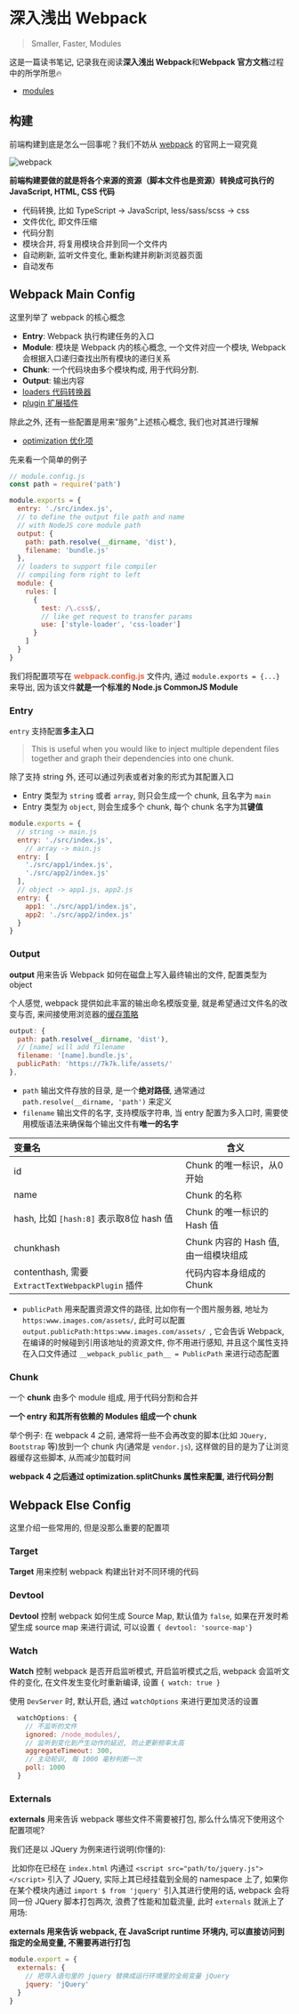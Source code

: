 # 深入浅出 Webpack

> Smaller, Faster,  Modules

这是一篇读书笔记, 记录我在阅读**深入浅出 Webpack**和**Webpack 官方文档**过程中的所学所思🔥

- [modules](./modules.md)



## 构建

前端构建到底是怎么一回事呢？我们不妨从 [webpack](https://www.webpackjs.com/) 的官网上一窥究竟

![webpack](../assets/webpack.png)

**前端构建要做的就是将各个来源的资源（脚本文件也是资源）转换成可执行的 JavaScript, HTML, CSS 代码**

- 代码转换, 比如 TypeScript -> JavaScript, less/sass/scss -> css
- 文件优化, 即文件压缩
- 代码分割
- 模块合并, 将复用模块合并到同一个文件内
- 自动刷新, 监听文件变化, 重新构建并刷新浏览器页面
- 自动发布



## Webpack Main Config

这里列举了 webpack 的核心概念

- **Entry**: Webpack 执行构建任务的入口
- **Module**: 模块是 Webpack 内的核心概念, 一个文件对应一个模块, Webpack 会根据入口递归查找出所有模块的递归关系
- **Chunk**: 一个代码块由多个模块构成, 用于代码分割.
- **Output**: 输出内容
- [loaders 代码转换器](./loaders.md)
- [plugin 扩展插件](./plugins.md)

除此之外, 还有一些配置是用来“服务”上述核心概念, 我们也对其进行理解

- [optimization 优化项](./optimization.md)

先来看一个简单的例子

```javascript
// module.config.js
const path = require('path')

module.exports = {
  entry: './src/index.js',
  // to define the output file path and name
  // with NodeJS core module path
  output: {
    path: path.resolve(__dirname, 'dist'),
    filename: 'bundle.js'
  },
  // loaders to support file compiler
  // compiling form right to left 
  module: {
    rules: [
      {
        test: /\.css$/,
        // like get request to transfer params
        use: ['style-loader', 'css-loader']
      }
    ]
  }
}
```



我们将配置项写在 <b style="color: #ef613e;">webpack.config.js</b> 文件内, 通过 `module.exports = {...}` 来导出, 因为该文件**就是一个标准的 Node.js CommonJS Module**




### Entry

`entry` 支持配置**多主入口**

> This is useful when you would like to inject multiple dependent files together and graph their dependencies into one chunk.

除了支持 string 外, 还可以通过列表或者对象的形式为其配置入口

- Entry 类型为 `string` 或者 `array`, 则只会生成一个 chunk, 且名字为 `main`
- Entry 类型为 `object`, 则会生成多个 chunk, 每个 chunk 名字为其**键值**

```javascript
module.exports = {
  // string -> main.js
  entry: './src/index.js',
	// array -> main.js
  entry: [
    './src/app1/index.js',
    './src/app2/index.js'
  ],
  // object -> app1.js, app2.js
  entry: {
    app1: './src/app1/index.js',
    app2: './src/app2/index.js'
  }
}
```




### Output

**output** 用来告诉 Webpack 如何在磁盘上写入最终输出的文件, 配置类型为 object

个人感觉, webpack 提供如此丰富的输出命名模版变量, 就是希望通过文件名的改变与否, 来间接使用浏览器的[缓存策略](/practice_explore/js/GROWTH性能优化实践.md)

```javascript
output: {
  path: path.resolve(__dirname, 'dist'),
  // [name] will add filename
  filename: '[name].bundle.js',
  publicPath: 'https://7k7k.life/assets/'
},
```



- `path` 输出文件存放的目录, 是一个**绝对路径**, 通常通过 `path.resolve(__dirname, 'path')` 来定义
- `filename` 输出文件的名字, 支持模版字符串, 当 entry 配置为多入口时, 需要使用模版语法来确保每个输出文件有**唯一的名字**

| 变量名                                            | 含义                                 |
| :------------------------------------------------ | ------------------------------------ |
| id                                                | Chunk 的唯一标识，从0开始            |
| name                                              | Chunk 的名称                         |
| hash, 比如 `[hash:8]` 表示取8位 hash 值           | Chunk 的唯一标识的 Hash 值           |
| chunkhash                                         | Chunk 内容的 Hash 值, 由一组模块组成 |
| contenthash, 需要 `ExtractTextWebpackPlugin` 插件 | 代码内容本身组成的 Chunk             |

- `publicPath` 用来配置资源文件的路径, 比如你有一个图片服务器, 地址为 `https:www.images.com/assets/`, 此时可以配置 `output.publicPath:https:www.images.com/assets/ `, 它会告诉 Webpack, 在编译的时候碰到引用该地址的资源文件, 你不用进行感知, 并且这个属性支持在入口文件通过 `__webpack_public_path__ = PublicPath` 来进行动态配置



### Chunk

一个 **chunk** 由多个 module 组成, 用于代码分割和合并

**一个 entry 和其所有依赖的 Modules 组成一个 chunk**

举个例子: 在 webpack 4 之前, 通常将一些不会再改变的脚本(比如 `JQuery, Bootstrap` 等)放到一个 chunk 内(通常是 `vendor.js`), 这样做的目的是为了让浏览器缓存这些脚本, 从而减少加载时间

**webpack 4 之后通过 optimization.splitChunks 属性来配置, 进行代码分割**



## Webpack Else Config

这里介绍一些常用的, 但是没那么重要的配置项

### Target

**Target** 用来控制 webpack 构建出针对不同环境的代码

### Devtool

**Devtool** 控制 webpack 如何生成 Source Map, 默认值为 `false`, 如果在开发时希望生成 source map 来进行调试, 可以设置 `{ devtool: 'source-map'}`



### Watch

**Watch** 控制 webpack 是否开启监听模式, 开启监听模式之后, webpack 会监听文件的变化, 在文件发生变化时重新编译, 设置 `{ watch: true }`

使用 `DevServer` 时, 默认开启, 通过 `watchOptions` 来进行更加灵活的设置

```javascript
  watchOptions: {
    // 不监听的文件
    ignored: /node_modules/,
    // 监听到变化到产生动作的延迟, 防止更新频率太高
    aggregateTimeout: 300,
    // 主动轮训, 每 1000 毫秒判断一次
    poll: 1000
  }
```



### Externals

**externals** 用来告诉 webpack 哪些文件不需要被打包, 那么什么情况下使用这个配置项呢?

我们还是以 JQuery 为例来进行说明(你懂的):

​		比如你在已经在 `index.html` 内通过 `<script src="path/to/jquery.js"></script>` 引入了 JQuery, 实际上其已经挂载到全局的 namespace 上了, 如果你在某个模块内通过 `import $ from 'jquery'` 引入其进行使用的话, webpack 会将同一份 JQuery 脚本打包两次, 浪费了性能和加载流量, 此时 `externals` 就派上了用场:

**externals 用来告诉 webpack, 在 JavaScript runtime 环境内, 可以直接访问到指定的全局变量, 不需要再进行打包**

```javascript
module.export = {
  externals: {
    // 把导入语句里的 jquery 替换成运行环境里的全局变量 jQuery
    jquery: 'jQuery'
  }
}
```

